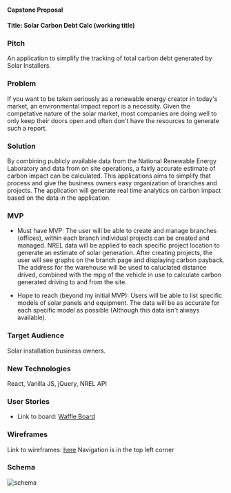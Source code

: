 #### Capstone Proposal

#### Title: Solar Carbon Debt Calc (working title)

### Pitch

An application to simplify the tracking of total carbon debt generated by Solar Installers.

### Problem

If you want to be taken seriously as a renewable energy creator in today's market, an environmental impact report is a necessity. Given the competative nature of the solar market, most companies are doing well to only keep their doors open and often don't have the resources to generate such a report.

### Solution

By combining publicly available data from the National Renewable Energy Laboratory and data from on site operations, a fairly accurate estimate of carbon impact can be calculated.  This applications aims to simplify that process and give the business owners easy organization of branches and projects.  The application will generate real time analytics on carbon impact based on the data in the application.

### MVP

* Must have MVP: The user will be able to create and manage branches (offices), within each branch individual projects can be created and managed.  NREL data will be applied to each specific project location to generate an estimate of solar generation.  After creating projects, the user will see graphs on the branch page and displaying carbon payback. The address for the warehouse will be used to caluclated distance drived, combined with the mpg of the vehicle in use to calculate carbon generated driving to and from the site.

* Hope to reach (beyond my initial MVP): Users will be able to list specific models of solar panels and equipment.  The data will be as accurate for each specific model as possible (Although this data isn't always available).


### Target Audience

Solar installation business owners.

### New Technologies

React, Vanilla JS, jQuery, NREL API

### User Stories

* Link to board: [Waffle Board](https://waffle.io/abarnes26/solar_tracker)

### Wireframes

Link to wireframes: [here](https://wireframe.cc/pro/pp/52ce4f254155760) Navigation is in the top left corner

### Schema

![schema](https://i.imgur.com/zhmD4A9.jpg)
